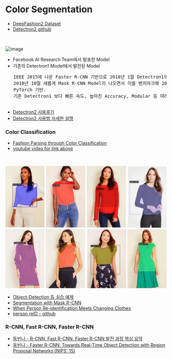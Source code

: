 Color Segmentation
===
- [DeepFashion2 Dataset](https://github.com/switchablenorms/DeepFashion2)  
- [Detectron2 github](https://github.com/facebookresearch/detectron2#readme)  
<br>

![image](https://user-images.githubusercontent.com/50016477/160549632-75928fe0-dc6f-44c9-af2d-2b4aeecdf14f.png)

  - Facebook AI Research Team에서 발표한 Model  
  - 기존의 Detectron1 Model에서 발전된 Model  
  <pre>
   IEEE 2015에 나온 Faster R-CNN 기반으로 2018년 1월 Detectron1의 모델이 발표되었음
   2018년 10월 새롭게 Mask R-CNN Model이 나오면서 이를 벤치마크해 2019년 10월 Detectron2 모델 발표됨
   PyTorch 기반.
   기존 Detectron1 보다 빠른 속도, 높아진 Accuracy, Modular 등 여러가지 장점들 추가됨
  </pre>
- [Detectron2 사용후기](https://velog.io/@junyoung9696/Detectron2-%EC%82%AC%EC%9A%A9%ED%9B%84%EA%B8%B0)  
- [Detectron2 사용법 자세한 설명](https://hansonminlearning.tistory.com/52?category=935564)  
### Color Classification  

- [Fashion Parsing through Color Classification](http://cs230.stanford.edu/projects_winter_2020/posters/32154521.pdf)  
- [youtube video for link above](https://www.youtube.com/watch?v=a3zaOZ5n-KM)  
<br>

![colorClassification](./img/colorClassification.png)  
- [Object-Detection 등 실습 예제](https://wordbe.tistory.com/entry/Object-Detection-%EC%98%88%EC%A0%9C-%EC%84%A4%EB%AA%85-%EC%BD%94%EB%93%9C%ED%8F%AC%ED%95%A8-Pytorch)  
- [Segmentation with Mask R-CNN](https://medium.com/neuromation-blog/neuronuggets-segmentation-with-mask-r-cnn-c76d363b67fb)  
- [When Person Re-identification Meets Changing Clothes](https://openaccess.thecvf.com/content_CVPRW_2020/papers/w48/Wan_When_Person_Re-Identification_Meets_Changing_Clothes_CVPRW_2020_paper.pdf)  
- [person reID - github](https://github.com/layumi/Person_reID_baseline_pytorch/blob/master/README.md)  

### R-CNN, Fast R-CNN, Faster R-CNN  

- [동빈나 - R-CNN, Fast R-CNN, Faster R-CNN 발전 과정 핵심 요약](https://youtu.be/jqNCdjOB15s)  
- [동빈나 - Faster R-CNN: Towards Real-Time Object Detection with Region Proposal Networks (NIPS' 15)](https://youtu.be/46SjJbUcO-c)  
